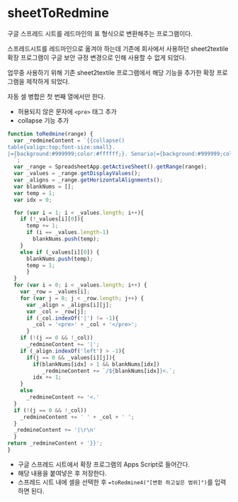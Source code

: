 # sheetToRedmine

구글 스프레드 시트를 레드마인의 표 형식으로 변환해주는 프로그램이다. 

스프레드시트를 레드마인으로 옮겨야 하는데 기존에 회사에서 사용하던 sheet2textile 확장 프로그램이 구글 보안 규정 변경으로 인해 사용할 수 없게 되었다.

업무중 사용하기 위해 기존 sheet2textile 프로그램에서 해당 기능을 추가한 확장 프로그램을 제작하게 되었다.

자동 셀 병합은 첫 번째 열에서만 한다.

- 허용되지 않은 문자에 `<pre>` 태그 추가
- collapse 기능 추가
  
```javascript
function toRedmine(range) {
  var _redmineContent = `{{collapse()
table{valign:top;font-size:small}.
|={background:#999999;color:#ffffff;}. Senario|={background:#999999;color:#ffffff;}. Test Case|={background:#999999;color:#ffffff;}. Expected|={background:#999999;color:#ffffff;}. Result|={background:#999999;color:#ffffff;}. Pass / Fail|={background:#999999;color:#ffffff;}. Comment|
  `;
  var _range = SpreadsheetApp.getActiveSheet().getRange(range);
  var _values = _range.getDisplayValues();
  var _aligns = _range.getHorizontalAlignments();
  var blankNums = [];
  var temp = 1;
  var idx = 0;

  for (var i = 1; i < _values.length; i++){
    if (!_values[i][0]){
      temp += 1;
      if (i == _values.length-1)
        blankNums.push(temp);  
    }
    else if (_values[i][0]) {
      blankNums.push(temp);
      temp = 1;
      }
  }
  for (var i = 0; i < _values.length; i++) {
    var _row = _values[i];
    for (var j = 0; j < _row.length; j++) {
      var _align = _aligns[i][j];
      var _col = _row[j];
      if (_col.indexOf('|') != -1){
        _col = '<pre>' + _col + '</pre>';
      }
    if (!(j == 0 && !_col))
      _redmineContent += '|';
    if (_align.indexOf('left') > -1){
      if(j == 0 && _values[i][j]){
        if(blankNums[idx] > 1 && blankNums[idx])
           _redmineContent += `/${blankNums[idx]}<.`;
        idx += 1;
    }
    else
      _redmineContent += '<.'
  }
  if (!(j == 0 && !_col))
    _redmineContent += ' ' + _col + ' ';
  }
  _redmineContent += '|\r\n'
  }
return _redmineContent + '}}';
}
```
  - 구글 스프레드 시트에서 확장 프로그램의 Apps Script로 들어간다.
  - 해당 내용을 붙여넣은 후 저장한다.
  - 스프레드 시트 내에 셀을 선택한 후 `=toRedmine4("[변환 하고싶은 범위]")`를 입력하면 된다.
